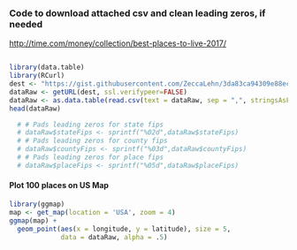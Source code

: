 ### Code to download attached csv and clean leading zeros, if needed
http://time.com/money/collection/best-places-to-live-2017/

```R

library(data.table)
library(RCurl)
dest <- "https://gist.githubusercontent.com/ZeccaLehn/3da83ca94309e88ec0babe7707fc3e04/raw/81f0ee0cea8097cbdaaf980be6d0eda2bb10b3a4/Final_Money_100.csv"
dataRaw <- getURL(dest, ssl.verifypeer=FALSE)
dataRaw <- as.data.table(read.csv(text = dataRaw, sep = ",", stringsAsFactors = F))
head(dataRaw)

  # # Pads leading zeros for state fips
  # dataRaw$stateFips <- sprintf("%02d",dataRaw$stateFips)
  # # Pads leading zeros for county fips
  # dataRaw$countyFips <- sprintf("%03d",dataRaw$countyFips)
  # # Pads leading zeros for place fips
  # dataRaw$placeFips <- sprintf("%05d",dataRaw$placeFips)

```
#### Plot 100 places on US Map
```R
library(ggmap)
map <- get_map(location = 'USA', zoom = 4)
ggmap(map) +
  geom_point(aes(x = longitude, y = latitude), size = 5, 
             data = dataRaw, alpha = .5) 
```